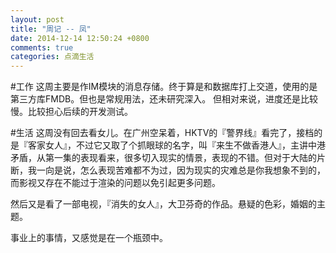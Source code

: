 ```yaml
---
layout: post
title: "周记 -- 凤"
date: 2014-12-14 12:50:24 +0800
comments: true
categories: 点滴生活
---
```

#工作
这周主要是作IM模块的消息存储。终于算是和数据库打上交道，使用的是第三方库FMDB。但也是常规用法，还未研究深入。
但相对来说，进度还是比较慢。比较担心后续的开发测试。

#生活
这周没有回去看女儿。在广州空呆着，HKTV的『警界线』看完了，接档的是『客家女人』，不过它又取了个抓眼球的名字，叫『来生不做香港人』，主讲中港矛盾，从第一集的表现看来，很多切入现实的情景，表现的不错。但对于大陆的片断，我一向是说，怎么表现苦难都不为过，因为现实的灾难总是你我想象不到的，而影视又存在不能过于渲染的问题以免引起更多问题。

然后又是看了一部电视，『消失的女人』，大卫芬奇的作品。悬疑的色彩，婚姻的主题。

事业上的事情，又感觉是在一个瓶颈中。
